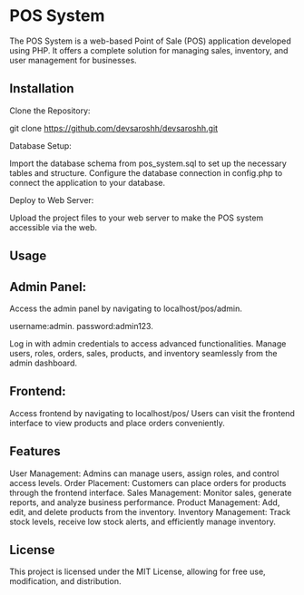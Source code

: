# POS System


The POS System is a web-based Point of Sale (POS) application developed using PHP. It offers a complete solution for managing sales, inventory, and user management for businesses.
## Installation
Clone the Repository:

git clone https://github.com/devsaroshh/devsaroshh.git

Database Setup:

Import the database schema from pos_system.sql to set up the necessary tables and structure.
Configure the database connection in config.php to connect the application to your database.

Deploy to Web Server:

Upload the project files to your web server to make the POS system accessible via the web.
## Usage
## Admin Panel:

Access the admin panel by navigating to localhost/pos/admin.

username:admin.
password:admin123.

Log in with admin credentials to access advanced functionalities.
Manage users, roles, orders, sales, products, and inventory seamlessly from the admin dashboard.

## Frontend:

Access frontend by navigating to localhost/pos/
Users can visit the frontend interface to view products and place orders conveniently.

## Features
User Management: Admins can manage users, assign roles, and control access levels.
Order Placement: Customers can place orders for products through the frontend interface.
Sales Management: Monitor sales, generate reports, and analyze business performance.
Product Management: Add, edit, and delete products from the inventory.
Inventory Management: Track stock levels, receive low stock alerts, and efficiently manage inventory.


## License

This project is licensed under the MIT License, allowing for free use, modification, and distribution.


